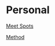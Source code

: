 # Personal

[Meet Spots](Personal%2028cd3798725d806b9b56ccc0b6eedfdb/Meet%20Spots%205db94a73275a4077830b107c53e519bf.md)

[Method](Personal%2028cd3798725d806b9b56ccc0b6eedfdb/Method%20ab7622dbff5c40c7bc2d43eab0b42173.md)
